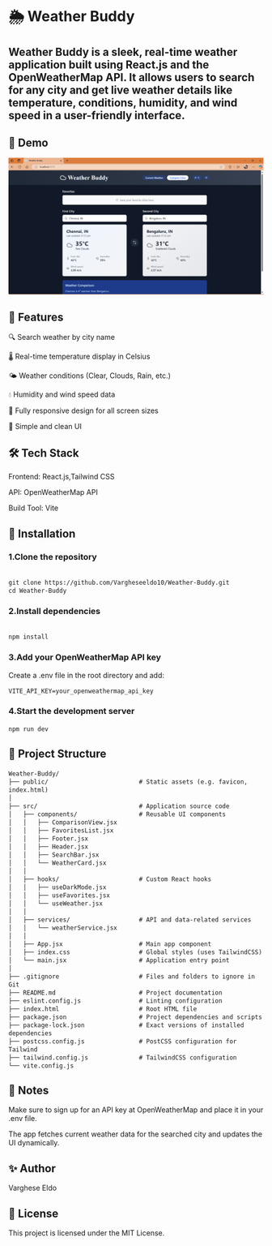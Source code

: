 # 🌦️ Weather Buddy 
## Weather Buddy is a sleek, real-time weather application built using React.js and the OpenWeatherMap API. It allows users to search for any city and get live weather details like temperature, conditions, humidity, and wind speed in a user-friendly interface. 

## 📸 Demo 
![Screenshot](/public/screenshot.png)

## 🚀 Features 
🔍 Search weather by city name

🌡️ Real-time temperature display in Celsius

🌤️ Weather conditions (Clear, Clouds, Rain, etc.)

💧 Humidity and wind speed data

📱 Fully responsive design for all screen sizes

🧭 Simple and clean UI

## 🛠️ Tech Stack 
Frontend: React.js,Tailwind CSS

API: OpenWeatherMap API

Build Tool: Vite

## 🔧 Installation
### 1.Clone the repository

```

git clone https://github.com/Vargheseeldo10/Weather-Buddy.git
cd Weather-Buddy
``` 
### 2.Install dependencies 

```

npm install
```
### 3.Add your OpenWeatherMap API key

Create a .env file in the root directory and add:

```
VITE_API_KEY=your_openweathermap_api_key
```
### 4.Start the development server

```
npm run dev
```
## 🧩 Project Structure
```
Weather-Buddy/
├── public/                         # Static assets (e.g. favicon, index.html)
│
├── src/                            # Application source code
│   ├── components/                 # Reusable UI components
│   │   ├── ComparisonView.jsx
│   │   ├── FavoritesList.jsx
│   │   ├── Footer.jsx
│   │   ├── Header.jsx
│   │   ├── SearchBar.jsx
│   │   └── WeatherCard.jsx
│   │
│   ├── hooks/                      # Custom React hooks
│   │   ├── useDarkMode.jsx
│   │   ├── useFavorites.jsx
│   │   └── useWeather.jsx
│   │
│   ├── services/                   # API and data-related services
│   │   └── weatherService.jsx
│   │
│   ├── App.jsx                     # Main app component
│   ├── index.css                   # Global styles (uses TailwindCSS)
│   └── main.jsx                    # Application entry point
│
├── .gitignore                      # Files and folders to ignore in Git
├── README.md                       # Project documentation
├── eslint.config.js                # Linting configuration
├── index.html                      # Root HTML file
├── package.json                    # Project dependencies and scripts
├── package-lock.json               # Exact versions of installed dependencies
├── postcss.config.js               # PostCSS configuration for Tailwind
├── tailwind.config.js              # TailwindCSS configuration
└── vite.config.js
```
## 📌 Notes 
Make sure to sign up for an API key at OpenWeatherMap and place it in your .env file.

The app fetches current weather data for the searched city and updates the UI dynamically.

## ✨ Author
Varghese Eldo

## 📄 License
This project is licensed under the MIT License.
